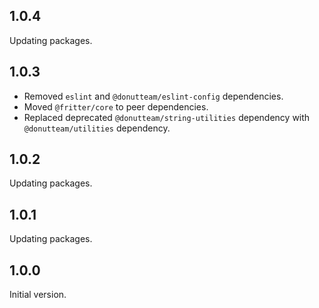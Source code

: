 ## 1.0.4
Updating packages.

## 1.0.3

* Removed `eslint` and `@donutteam/eslint-config` dependencies.
* Moved `@fritter/core` to peer dependencies.
* Replaced deprecated `@donutteam/string-utilities` dependency with `@donutteam/utilities` dependency.

## 1.0.2
Updating packages.

## 1.0.1
Updating packages.

## 1.0.0
Initial version.